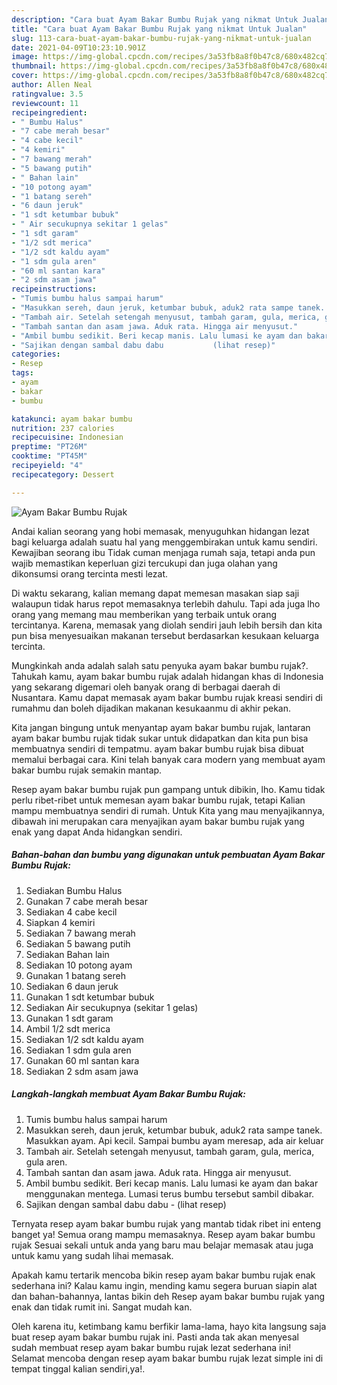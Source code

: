 ```yaml
---
description: "Cara buat Ayam Bakar Bumbu Rujak yang nikmat Untuk Jualan"
title: "Cara buat Ayam Bakar Bumbu Rujak yang nikmat Untuk Jualan"
slug: 113-cara-buat-ayam-bakar-bumbu-rujak-yang-nikmat-untuk-jualan
date: 2021-04-09T10:23:10.901Z
image: https://img-global.cpcdn.com/recipes/3a53fb8a8f0b47c8/680x482cq70/ayam-bakar-bumbu-rujak-foto-resep-utama.jpg
thumbnail: https://img-global.cpcdn.com/recipes/3a53fb8a8f0b47c8/680x482cq70/ayam-bakar-bumbu-rujak-foto-resep-utama.jpg
cover: https://img-global.cpcdn.com/recipes/3a53fb8a8f0b47c8/680x482cq70/ayam-bakar-bumbu-rujak-foto-resep-utama.jpg
author: Allen Neal
ratingvalue: 3.5
reviewcount: 11
recipeingredient:
- " Bumbu Halus"
- "7 cabe merah besar"
- "4 cabe kecil"
- "4 kemiri"
- "7 bawang merah"
- "5 bawang putih"
- " Bahan lain"
- "10 potong ayam"
- "1 batang sereh"
- "6 daun jeruk"
- "1 sdt ketumbar bubuk"
- " Air secukupnya sekitar 1 gelas"
- "1 sdt garam"
- "1/2 sdt merica"
- "1/2 sdt kaldu ayam"
- "1 sdm gula aren"
- "60 ml santan kara"
- "2 sdm asam jawa"
recipeinstructions:
- "Tumis bumbu halus sampai harum"
- "Masukkan sereh, daun jeruk, ketumbar bubuk, aduk2 rata sampe tanek. Masukkan ayam. Api kecil. Sampai bumbu ayam meresap, ada air keluar"
- "Tambah air. Setelah setengah menyusut, tambah garam, gula, merica, gula aren."
- "Tambah santan dan asam jawa. Aduk rata. Hingga air menyusut."
- "Ambil bumbu sedikit. Beri kecap manis. Lalu lumasi ke ayam dan bakar menggunakan mentega. Lumasi terus bumbu tersebut sambil dibakar."
- "Sajikan dengan sambal dabu dabu           (lihat resep)"
categories:
- Resep
tags:
- ayam
- bakar
- bumbu

katakunci: ayam bakar bumbu 
nutrition: 237 calories
recipecuisine: Indonesian
preptime: "PT26M"
cooktime: "PT45M"
recipeyield: "4"
recipecategory: Dessert

---
```



![Ayam Bakar Bumbu Rujak](https://img-global.cpcdn.com/recipes/3a53fb8a8f0b47c8/680x482cq70/ayam-bakar-bumbu-rujak-foto-resep-utama.jpg)

Andai kalian seorang yang hobi memasak, menyuguhkan hidangan lezat bagi keluarga adalah suatu hal yang menggembirakan untuk kamu sendiri. Kewajiban seorang ibu Tidak cuman menjaga rumah saja, tetapi anda pun wajib memastikan keperluan gizi tercukupi dan juga olahan yang dikonsumsi orang tercinta mesti lezat.

Di waktu  sekarang, kalian memang dapat memesan masakan siap saji walaupun tidak harus repot memasaknya terlebih dahulu. Tapi ada juga lho orang yang memang mau memberikan yang terbaik untuk orang tercintanya. Karena, memasak yang diolah sendiri jauh lebih bersih dan kita pun bisa menyesuaikan makanan tersebut berdasarkan kesukaan keluarga tercinta. 



Mungkinkah anda adalah salah satu penyuka ayam bakar bumbu rujak?. Tahukah kamu, ayam bakar bumbu rujak adalah hidangan khas di Indonesia yang sekarang digemari oleh banyak orang di berbagai daerah di Nusantara. Kamu dapat memasak ayam bakar bumbu rujak kreasi sendiri di rumahmu dan boleh dijadikan makanan kesukaanmu di akhir pekan.

Kita jangan bingung untuk menyantap ayam bakar bumbu rujak, lantaran ayam bakar bumbu rujak tidak sukar untuk didapatkan dan kita pun bisa membuatnya sendiri di tempatmu. ayam bakar bumbu rujak bisa dibuat memalui berbagai cara. Kini telah banyak cara modern yang membuat ayam bakar bumbu rujak semakin mantap.

Resep ayam bakar bumbu rujak pun gampang untuk dibikin, lho. Kamu tidak perlu ribet-ribet untuk memesan ayam bakar bumbu rujak, tetapi Kalian mampu membuatnya sendiri di rumah. Untuk Kita yang mau menyajikannya, dibawah ini merupakan cara menyajikan ayam bakar bumbu rujak yang enak yang dapat Anda hidangkan sendiri.

<!--inarticleads1-->

##### Bahan-bahan dan bumbu yang digunakan untuk pembuatan Ayam Bakar Bumbu Rujak:

1. Sediakan  Bumbu Halus
1. Gunakan 7 cabe merah besar
1. Sediakan 4 cabe kecil
1. Siapkan 4 kemiri
1. Sediakan 7 bawang merah
1. Sediakan 5 bawang putih
1. Sediakan  Bahan lain
1. Sediakan 10 potong ayam
1. Gunakan 1 batang sereh
1. Sediakan 6 daun jeruk
1. Gunakan 1 sdt ketumbar bubuk
1. Sediakan  Air secukupnya (sekitar 1 gelas)
1. Gunakan 1 sdt garam
1. Ambil 1/2 sdt merica
1. Sediakan 1/2 sdt kaldu ayam
1. Sediakan 1 sdm gula aren
1. Gunakan 60 ml santan kara
1. Sediakan 2 sdm asam jawa




<!--inarticleads2-->

##### Langkah-langkah membuat Ayam Bakar Bumbu Rujak:

1. Tumis bumbu halus sampai harum
1. Masukkan sereh, daun jeruk, ketumbar bubuk, aduk2 rata sampe tanek. Masukkan ayam. Api kecil. Sampai bumbu ayam meresap, ada air keluar
1. Tambah air. Setelah setengah menyusut, tambah garam, gula, merica, gula aren.
1. Tambah santan dan asam jawa. Aduk rata. Hingga air menyusut.
1. Ambil bumbu sedikit. Beri kecap manis. Lalu lumasi ke ayam dan bakar menggunakan mentega. Lumasi terus bumbu tersebut sambil dibakar.
1. Sajikan dengan sambal dabu dabu -           (lihat resep)




Ternyata resep ayam bakar bumbu rujak yang mantab tidak ribet ini enteng banget ya! Semua orang mampu memasaknya. Resep ayam bakar bumbu rujak Sesuai sekali untuk anda yang baru mau belajar memasak atau juga untuk kamu yang sudah lihai memasak.

Apakah kamu tertarik mencoba bikin resep ayam bakar bumbu rujak enak sederhana ini? Kalau kamu ingin, mending kamu segera buruan siapin alat dan bahan-bahannya, lantas bikin deh Resep ayam bakar bumbu rujak yang enak dan tidak rumit ini. Sangat mudah kan. 

Oleh karena itu, ketimbang kamu berfikir lama-lama, hayo kita langsung saja buat resep ayam bakar bumbu rujak ini. Pasti anda tak akan menyesal sudah membuat resep ayam bakar bumbu rujak lezat sederhana ini! Selamat mencoba dengan resep ayam bakar bumbu rujak lezat simple ini di tempat tinggal kalian sendiri,ya!.

